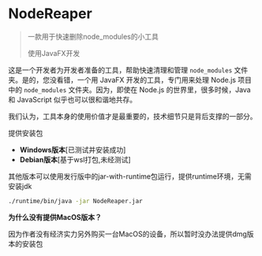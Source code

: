# NodeReaper

>一款用于快速删除node_modules的小工具
> 
>使用JavaFX开发


这是一个开发者为开发者准备的工具，帮助快速清理和管理 `node_modules` 文件夹。是的，您没看错，一个用 JavaFX 开发的工具，专门用来处理 Node.js 项目中的 `node_modules` 文件夹。因为，即使在 Node.js 的世界里，很多时候，Java 和 JavaScript 似乎也可以很和谐地共存。

我们认为，工具本身的使用价值才是最重要的，技术细节只是背后支撑的一部分。

提供安装包
* **Windows版本**[已测试并安装成功]
* **Debian版本**[基于wsl打包,未经测试]

其他版本可以使用发行版中的jar-with-runtime包运行，提供runtime环境，无需安装jdk
```sh
./runtime/bin/java -jar NodeReaper.jar
```

**为什么没有提供MacOS版本？**

因为作者没有经济实力另外购买一台MacOS的设备，所以暂时没办法提供dmg版本的安装包

